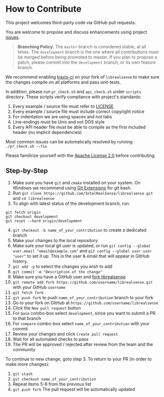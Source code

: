 # How to Contribute

This project welcomes third-party code via GitHub pull requests. 

You are welcome to propose and discuss enhancements using project [issues](https://github.com/IntelRealSense/librealsense/issues).

> **Branching Policy**:
> The `master` branch is considered stable, at all times.
> The `development` branch is the one where all contributions must be merged before being promoted to master.
> If you plan to propose a patch, please commit into the `development` branch, or its own feature branch. 

We recommend enabling [travis-ci](https://travis-ci.org/) on your fork of `librealsense` to make sure the changes compile on all platforms and pass unit-tests.

In addition, please run `pr_check.sh` and `api_check.sh` under `scripts` directory. These scripts verify compliance with project's standards:

1. Every example / source file must refer to [LICENSE](https://github.com/IntelRealSense/librealsense/blob/master/LICENSE)
2. Every example / source file must include correct copyright notice
3. For indentation we are using spaces and not tabs
4. Line-endings must be Unix and not DOS style
5. Every API header file must be able to compile as the first included header (no implicit dependencies)

Most common issues can be automatically resolved by running `./pr_check.sh --fix`

Please familirize yourself with the [Apache License 2.0](https://github.com/IntelRealSense/librealsense/blob/master/LICENSE) before contributing. 

## Step-by-Step

1. Make sure you have `git` and `cmake` installed on your system. On Windows we recommend using [Git Extensions](https://github.com/gitextensions/gitextensions/releases) for git bash. 
2. Run `git clone https://github.com/IntelRealSense/librealsense.git` and `cd librealsense`
3. To align with latest status of the development branch, run:
```
git fetch origin
git checkout development
git reset --hard origin/development
```
4. `git checkout -b name_of_your_contribution` to create a dedicated branch
5. Make your changes to the local repository
6. Make sure your local git user is updated, or run `git config --global user.email "email@example.com"` and `git config --global user.user "user"` to set it up. This is the user & email that will appear in GitHub history. 
7. `git add -p` to select the changes you wish to add
8. `git commit -m "Description of the change"`
9. Make sure you have a GitHub user and [fork librealsense](https://github.com/IntelRealSense/librealsense#fork-destination-box)
10. `git remote add fork https://github.com/username/librealsense.git` with your GitHub `username`
11. `git fetch fork`
12. `git push fork` to push `name_of_your_contribution` branch to your fork
13. Go to your fork on GitHub at `https://github.com/username/librealsense`
14. Click the `New pull request` button
15. For `base` combo-box select `development`, since you want to submit a PR to that branch
16. For `compare` combo-box select `name_of_your_contribution` with your commit
17. Review your changes and click `Create pull request`
18. Wait for all automated checks to pass
19. The PR will be approved / rejected after review from the team and the community

To continue to new change, goto step 3.
To return to your PR (in order to make more changes):
1. `git stash`
2. `git checkout name_of_your_contribution`
3. Repeat items 5-8 from the previous list
4. `git push fork`
The pull request will be automatically updated

